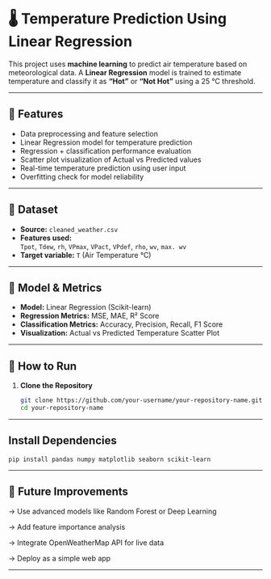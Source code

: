 # 🌡️ Temperature Prediction Using Linear Regression

This project uses **machine learning** to predict air temperature based on meteorological data. A **Linear Regression** model is trained to estimate temperature and classify it as **“Hot”** or **“Not Hot”** using a 25 °C threshold.

---

## 📌 Features

- Data preprocessing and feature selection  
- Linear Regression model for temperature prediction  
- Regression + classification performance evaluation  
- Scatter plot visualization of Actual vs Predicted values  
- Real-time temperature prediction using user input  
- Overfitting check for model reliability

---

## 🧾 Dataset

- **Source:** `cleaned_weather.csv`  
- **Features used:**  
  `Tpot`, `Tdew`, `rh`, `VPmax`, `VPact`, `VPdef`, `rho`, `wv`, `max. wv`  
- **Target variable:** `T` (Air Temperature °C)

---

## 🧮 Model & Metrics

- **Model:** Linear Regression (Scikit-learn)  
- **Regression Metrics:** MSE, MAE, R² Score  
- **Classification Metrics:** Accuracy, Precision, Recall, F1 Score  
- **Visualization:** Actual vs Predicted Temperature Scatter Plot

---

## 🚀 How to Run

1. **Clone the Repository**
   ```bash
   git clone https://github.com/your-username/your-repository-name.git
   cd your-repository-name

---

## Install Dependencies
```
pip install pandas numpy matplotlib seaborn scikit-learn
```

---

## 🧠 Future Improvements

-> Use advanced models like Random Forest or Deep Learning

-> Add feature importance analysis

-> Integrate OpenWeatherMap API for live data

-> Deploy as a simple web app

---

